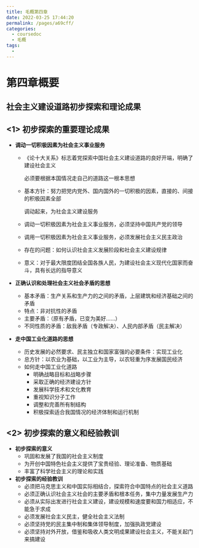```yaml
---
title: 毛概第四章
date: 2022-03-25 17:44:20
permalink: /pages/a69cff/
categories: 
  - coursedoc
  - 毛概
tags: 
  - 
---
```

# 第四章概要

## 社会主义建设道路初步探索和理论成果



## <1> 初步探索的重要理论成果

- **调动一切积极因素为社会主义事业服务**

  - 《论十大关系》标志着党探索中国社会主义建设道路的良好开端，明确了建设社会主义

    必须要根据本国情况走自己的道路这一根本思想

  - 基本方针：努力把党内党外、国内国外的一切积极的因素，直接的、间接的积极因素全部

    调动起来，为社会主义建设服务

  - 调动一切积极因素为社会主义事业服务，必须坚持中国共产党的领导

  - 调用一切积极因素为社会主义事业服务，必须发展社会主义民主政治

  - 存在的问题：如何认识社会主义发展阶段和社会主义建设规律

  - 意义：对于最大限度团结全国各族人民，为建设社会主义现代化国家而奋斗，具有长远的指导意义

- **正确认识和处理社会主义社会矛盾的思想**

  - 基本矛盾：生产关系和生产力的之间的矛盾，上层建筑和经济基础之间的矛盾
  - 特点：非对抗性的矛盾
  - 主要矛盾：（原有矛盾，已变为美好……）
  - 不同性质的矛盾：敌我矛盾（专政解决）、人民内部矛盾（民主解决）
  
- **走中国工业化道路的思想**
  
  - 历史发展的必然要求、民主独立和国家富强的必要条件：实现工业化
  - 总方针：以农业为基础，以工业为主导，以农轻重为序发展国民经济
  - 如何走中国工业化道路
    - 明确战略目标和战略步骤
    - 采取正确的经济建设方针
    - 发展科学技术和文化教育
    - 重视知识分子工作
    - 调整和完善所有制结构
    - 积极探索适合我国情况的经济体制和运行机制 
    



## <2> 初步探索的意义和经验教训

- **初步探索的意义**
  - 巩固和发展了我国的社会主义制度
  - 为开创中国特色社会主义提供了宝贵经验、理论准备、物质基础
  - 丰富了科学社会主义的理论和实践
- **初步探索的经验教训**
  - 必须把马克思主义和中国实际相结合，探索符合中国特点的社会主义道路
  - 必须正确认识社会主义社会的主要矛盾和根本任务，集中力量发展生产力
  - 必须从实际出发进行社会主义建设，建设规模和速度要和国力相适应，不能急于求成
  - 必须发展社会主义民主，健全社会主义法制
  - 必须坚持党的民主集中制和集体领导制度，加强执政党建设
  - 必须坚持对外开放，借鉴和吸收人类文明成果建设社会主义，不能关起门来搞建设



